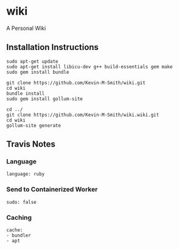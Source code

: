 # wiki
A Personal Wiki

## Installation Instructions

```
sudo apt-get update 
sudo apt-get install libicu-dev g++ build-essentials gem make
sudo gem install bundle

git clone https://github.com/Kevin-M-Smith/wiki.git
cd wiki
bundle install
sudo gem install gollum-site

cd ../
git clone https://github.com/Kevin-M-Smith/wiki.wiki.git
cd wiki
gollum-site generate

```

## Travis Notes

### Language
```
language: ruby
```

### Send to Containerized Worker
```
sudo: false
```

### Caching

```
cache:
- bundler
- apt
```
